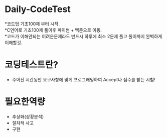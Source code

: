 # Daily-CodeTest
*코드업 기초100제 부터 시작.  
*C언어로 기초100제 풀이후 파이썬 + 백준으로 이동.  
*코드가 이해안되는 어려운문제라도 반드시 하루에 최소 2문제 풀고 풀이까지 완벽하게 이해할것.  

# 코딩테스트란?
- 주어진 시간동안 요구사항에 맞게 프로그래밍하여 Accept나 점수를 받는 시험!

# 필요한역량
- 추상화(상황분석)
- 절차적 사고
- 구현
